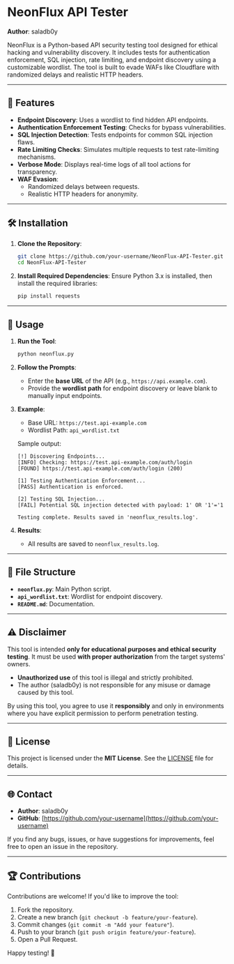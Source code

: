 
# NeonFlux API Tester

**Author**: saladb0y  

NeonFlux is a Python-based API security testing tool designed for ethical hacking and vulnerability discovery. It includes tests for authentication enforcement, SQL injection, rate limiting, and endpoint discovery using a customizable wordlist. The tool is built to evade WAFs like Cloudflare with randomized delays and realistic HTTP headers.

---

## 📜 Features

- **Endpoint Discovery**: Uses a wordlist to find hidden API endpoints.
- **Authentication Enforcement Testing**: Checks for bypass vulnerabilities.
- **SQL Injection Detection**: Tests endpoints for common SQL injection flaws.
- **Rate Limiting Checks**: Simulates multiple requests to test rate-limiting mechanisms.
- **Verbose Mode**: Displays real-time logs of all tool actions for transparency.
- **WAF Evasion**:
  - Randomized delays between requests.
  - Realistic HTTP headers for anonymity.

---

## 🛠️ Installation

1. **Clone the Repository**:
   ```bash
   git clone https://github.com/your-username/NeonFlux-API-Tester.git
   cd NeonFlux-API-Tester
   ```

2. **Install Required Dependencies**:
   Ensure Python 3.x is installed, then install the required libraries:
   ```bash
   pip install requests
   ```

---

## 🚀 Usage

1. **Run the Tool**:
   ```bash
   python neonflux.py
   ```

2. **Follow the Prompts**:
   - Enter the **base URL** of the API (e.g., `https://api.example.com`).
   - Provide the **wordlist path** for endpoint discovery or leave blank to manually input endpoints.

3. **Example**:
   - Base URL: `https://test.api-example.com`
   - Wordlist Path: `api_wordlist.txt`  

   Sample output:
   ```
   [!] Discovering Endpoints...
   [INFO] Checking: https://test.api-example.com/auth/login
   [FOUND] https://test.api-example.com/auth/login (200)

   [1] Testing Authentication Enforcement...
   [PASS] Authentication is enforced.

   [2] Testing SQL Injection...
   [FAIL] Potential SQL injection detected with payload: 1' OR '1'='1

   Testing complete. Results saved in 'neonflux_results.log'.
   ```

4. **Results**:
   - All results are saved to `neonflux_results.log`.

---

## 📂 File Structure

- **`neonflux.py`**: Main Python script.
- **`api_wordlist.txt`**: Wordlist for endpoint discovery.
- **`README.md`**: Documentation.

---

## ⚠️ Disclaimer

This tool is intended **only for educational purposes and ethical security testing**. It must be used **with proper authorization** from the target systems' owners.

- **Unauthorized use** of this tool is illegal and strictly prohibited.
- The author (saladb0y) is not responsible for any misuse or damage caused by this tool.

By using this tool, you agree to use it **responsibly** and only in environments where you have explicit permission to perform penetration testing.

---

## 📜 License

This project is licensed under the **MIT License**. See the [LICENSE](LICENSE) file for details.

---

## 🌐 Contact

- **Author**: saladb0y  
- **GitHub**: [https://github.com/your-username](https://github.com/your-username)

If you find any bugs, issues, or have suggestions for improvements, feel free to open an issue in the repository.

---

## 🏆 Contributions

Contributions are welcome! If you'd like to improve the tool:
1. Fork the repository.
2. Create a new branch (`git checkout -b feature/your-feature`).
3. Commit changes (`git commit -m "Add your feature"`).
4. Push to your branch (`git push origin feature/your-feature`).
5. Open a Pull Request.

Happy testing! 🚀
